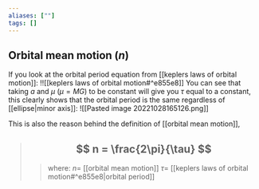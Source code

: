 ```yaml
---
aliases: [""]
tags: []
---
```


## Orbital mean motion ($n$)

If you look at the orbital period equation from [[keplers laws of orbital motion]]:
!![[keplers laws of orbital motion#^e855e8]]
You can see that taking $a$ and $\mu$ ($\mu=MG$) to be constant will give you $\tau$ equal to a constant, this clearly shows that the orbital period is the same regardless of [[ellipse|minor axis]]:
![[Pasted image 20221028165126.png]]

This is also the reason behind the definition of [[orbital mean motion]], 

> ## $$ n = \frac{2\pi}{\tau} $$ 
>> where:
>> $n=$ [[orbital mean motion]]
>> $\tau=$ [[keplers laws of orbital motion#^e855e8|orbital period]] 
